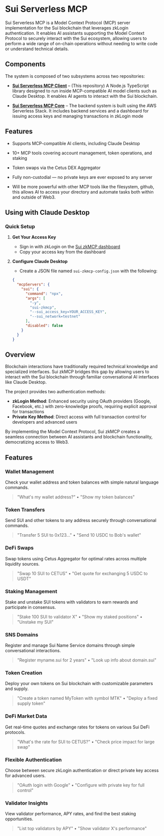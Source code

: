 # Sui Serverless MCP
  
Sui Serverless MCP is a Model Context Protocol (MCP) server implementation for the Sui blockchain that leverages zkLogin authentication. It enables AI assistants supporting the Model Context Protocol to securely interact with the Sui ecosystem, allowing users to perform a wide range of on-chain operations without needing to write code or understand technical details.

## Components

The system is composed of two subsystems across two repositories:

- **[Sui Serverless MCP Client](https://github.com/tamago-labs/sui-mcp-client)** – (This repository)
A Node.js TypeScript library designed to run inside MCP-compatible AI model clients such as Claude Desktop. It enables AI agents to interact with the Sui blockchain.

- **[Sui Serverless MCP Core](https://github.com/tamago-labs/sui-serverless-mcp)** – The backend system is built using the AWS Serverless Stack. It includes backend services and a dashboard for issuing access keys and managing transactions in zkLogin mode

## Features

- Supports MCP-compatible AI clients, including Claude Desktop

- 10+ MCP tools covering account management, token operations, and staking

- Token swaps via the Cetus DEX Aggregator

- Fully non-custodial — no private keys are ever exposed to any server 

- Will be more powerful with other MCP tools like the filesystem, github, this allows AI to access your directory and automate tasks both within and outside of Web3.

## Using with Claude Desktop

### Quick Setup

1. **Get Your Access Key**
   - Sign in with zkLogin on the [Sui zkMCP dashboard](https://zkmcp.sui.io)
   - Copy your access key from the dashboard

2. **Configure Claude Desktop**
   - Create a JSON file named `sui-zkmcp-config.json` with the following:
   ```json
   {
     "mcpServers": {
       "sui": {
         "command": "npx",
         "args": [
           "-y",
           "sui-zkmcp",
           "--sui_access_key=YOUR_ACCESS_KEY", 
           "--sui_network=testnet"
         ],
         "disabled": false
       }
     }
   }


## Overview

Blockchain interactions have traditionally required technical knowledge and specialized interfaces. Sui zkMCP bridges this gap by allowing users to interact with the Sui blockchain through familiar conversational AI interfaces like Claude Desktop.

The project provides two authentication methods:
- **zkLogin Method**: Enhanced security using OAuth providers (Google, Facebook, etc.) with zero-knowledge proofs, requiring explicit approval for transactions
- **Private Key Method**: Direct access with full transaction control for developers and advanced users

By implementing the Model Context Protocol, Sui zkMCP creates a seamless connection between AI assistants and blockchain functionality, democratizing access to Web3.

## Features

### Wallet Management
Check your wallet address and token balances with simple natural language commands.
> "What's my wallet address?" • "Show my token balances"

### Token Transfers
Send SUI and other tokens to any address securely through conversational commands.
> "Transfer 5 SUI to 0x123..." • "Send 10 USDC to Bob's wallet"

### DeFi Swaps
Swap tokens using Cetus Aggregator for optimal rates across multiple liquidity sources.
> "Swap 10 SUI to CETUS" • "Get quote for exchanging 5 USDC to USDT"

### Staking Management
Stake and unstake SUI tokens with validators to earn rewards and participate in consensus.
> "Stake 100 SUI to validator X" • "Show my staked positions" • "Unstake my SUI"

### SNS Domains
Register and manage Sui Name Service domains through simple conversational interactions.
> "Register myname.sui for 2 years" • "Look up info about domain.sui"

### Token Creation
Deploy your own tokens on Sui blockchain with customizable parameters and supply.
> "Create a token named MyToken with symbol MTK" • "Deploy a fixed supply token"

### DeFi Market Data
Get real-time quotes and exchange rates for tokens on various Sui DeFi protocols.
> "What's the rate for SUI to CETUS?" • "Check price impact for large swap"

### Flexible Authentication
Choose between secure zkLogin authentication or direct private key access for advanced users.
> "OAuth login with Google" • "Configure with private key for full control"

### Validator Insights
View validator performance, APY rates, and find the best staking opportunities.
> "List top validators by APY" • "Show validator X's performance"
